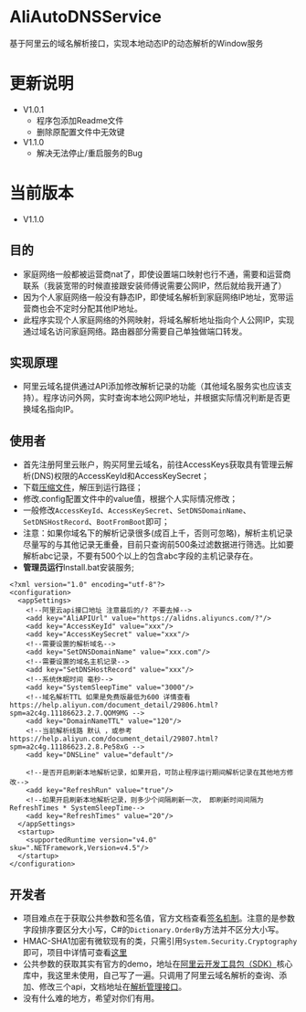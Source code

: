 # AliAutoDNSService
基于阿里云的域名解析接口，实现本地动态IP的动态解析的Window服务

# 更新说明
- V1.0.1
  - 程序包添加Readme文件
  - 删除原配置文件中无效键
- V1.1.0
  - 解决无法停止/重启服务的Bug

# 当前版本
- V1.1.0

## 目的
- 家庭网络一般都被运营商nat了，即使设置端口映射也行不通，需要和运营商联系（我装宽带的时候直接跟安装师傅说需要公网IP，然后就给我开通了）
- 因为个人家庭网络一般没有静态IP，即使域名解析到家庭网络IP地址，宽带运营商也会不定时分配其他IP地址。
- 此程序实现个人家庭网络的外网映射，将域名解析地址指向个人公网IP，实现通过域名访问家庭网络。路由器部分需要自己单独做端口转发。

## 实现原理
- 阿里云域名提供通过API添加修改解析记录的功能（其他域名服务实也应该支持）。程序访问外网，实时查询本地公网IP地址，并根据实际情况判断是否更换域名指向IP。

## 使用者
- 首先注册阿里云账户，购买阿里云域名，前往AccessKeys获取具有管理云解析(DNS)权限的AccessKeyId和AccessKeySecret；
- 下载[压缩文件](https://github.com/shunchuan/AliAutoDNSService/tree/master/AliAutoDNSService/software/AliAutoDNSService_v1.1.0.rar)，解压到运行路径；
- 修改.config配置文件中的value值，根据个人实际情况修改；
- 一般修改```AccessKeyId```、```AccessKeySecret```、```SetDNSDomainName```、```SetDNSHostRecord```、```BootFromBoot```即可；
- 注意：如果你域名下的解析记录很多(成百上千，否则可忽略)，解析主机记录尽量写的与其他记录无重叠，目前只查询前500条过滤数据进行筛选。比如要解析abc记录，不要有500个以上的包含abc字段的主机记录存在。
- **管理员运行**Install.bat安装服务;
```
<?xml version="1.0" encoding="utf-8"?>
<configuration>
  <appSettings>
    <!--阿里云api接口地址 注意最后的/? 不要去掉-->
    <add key="AliAPIUrl" value="https://alidns.aliyuncs.com/?"/>
    <add key="AccessKeyId" value="xxx"/>
    <add key="AccessKeySecret" value="xxx"/>
    <!--需要设置的解析域名-->
    <add key="SetDNSDomainName" value="xxx.com"/>
    <!--需要设置的域名主机记录-->
    <add key="SetDNSHostRecord" value="xxx"/>
    <!--系统休眠时间 毫秒-->
    <add key="SystemSleepTime" value="3000"/>
    <!--域名解析TTL 如果是免费版最低为600 详情查看 https://help.aliyun.com/document_detail/29806.html?spm=a2c4g.11186623.2.7.QOM9MG -->
    <add key="DomainNameTTL" value="120"/>
    <!--当前解析线路 默认 ，或参考 https://help.aliyun.com/document_detail/29807.html?spm=a2c4g.11186623.2.8.Pe58xG -->
    <add key="DNSLine" value="default"/>

    <!--是否开启刷新本地解析记录，如果开启，可防止程序运行期间解析记录在其他地方修改-->
    <add key="RefreshRun" value="true"/>
    <!--如果开启刷新本地解析记录，则多少个间隔刷新一次， 即刷新时间间隔为 RefreshTimes * SystemSleepTime-->
    <add key="RefreshTimes" value="20"/>
  </appSettings>
  <startup>
    <supportedRuntime version="v4.0" sku=".NETFramework,Version=v4.5"/>
  </startup>
</configuration>

```

## 开发者
- 项目难点在于获取公共参数和签名值，官方文档查看[签名机制](https://help.aliyun.com/document_detail/29747.html?spm=a2c4g.11186623.2.3.7Ak6kX)。注意的是参数字段排序要区分大小写，C#的```Dictionary.OrderBy```方法并不区分大小写。
- HMAC-SHA1加密有微软现有的类，只需引用```System.Security.Cryptography```即可，项目中详情可查看[这里](https://github.com/shunchuan/AliAutoDNS/blob/master/AliHelper/Signature/Methods/Encrypt.cs)
- 公共参数的获取其实有官方的demo，地址在[阿里云开发工具包（SDK）](https://develop.aliyun.com/tools/sdk?#/dotnet)核心库中，我这里未使用，自己写了一遍。只调用了阿里云域名解析的查询、添加、修改三个api，文档地址在[解析管理接口](https://help.aliyun.com/document_detail/29772.html?spm=a2c4g.11186623.6.613.9eNWLG)。
- 没有什么难的地方，希望对你们有用。

